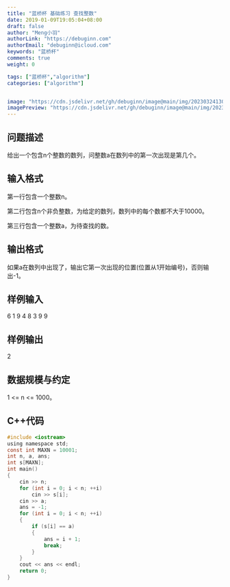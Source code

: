 ```yaml
---
title: "蓝桥杯 基础练习 查找整数"
date: 2019-01-09T19:05:04+08:00
draft: false
author: "Meng小羽"
authorLink: "https://debuginn.com"
authorEmail: "debuginn@icloud.com"
keywords: "蓝桥杯"
comments: true
weight: 0

tags: ["蓝桥杯","algorithm"]
categories: ["algorithm"]


image: "https://cdn.jsdelivr.net/gh/debuginn/image@main/img/202303241303887.jpg"
imagePreview: "https://cdn.jsdelivr.net/gh/debuginn/image@main/img/202303241303887.jpg"
---
```


## 问题描述

给出一个包含n个整数的数列，问整数a在数列中的第一次出现是第几个。

## 输入格式

第一行包含一个整数n。

第二行包含n个非负整数，为给定的数列，数列中的每个数都不大于10000。

第三行包含一个整数a，为待查找的数。

## 输出格式

如果a在数列中出现了，输出它第一次出现的位置(位置从1开始编号)，否则输出-1。

## 样例输入

6
1 9 4 8 3 9
9

## 样例输出
2

## 数据规模与约定

1 <= n <= 1000。

## C++代码

```c
#include <iostream>
using namespace std;
const int MAXN = 10001;
int n, a, ans;
int s[MAXN];
int main()
{
    cin >> n;
    for (int i = 0; i < n; ++i)
        cin >> s[i];
    cin >> a;
    ans = -1;
    for (int i = 0; i < n; ++i)
    {
        if (s[i] == a)
        {
            ans = i + 1;
            break;
        }
    }
    cout << ans << endl;
    return 0;
}
```
